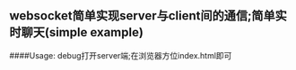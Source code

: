## websocket简单实现server与client间的通信;简单实时聊天(simple example)

####Usage:
debug打开server端;在浏览器方位index.html即可